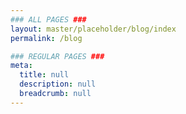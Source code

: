 ```yaml
---
### ALL PAGES ###
layout: master/placeholder/blog/index
permalink: /blog

### REGULAR PAGES ###
meta:
  title: null
  description: null
  breadcrumb: null
---
```


